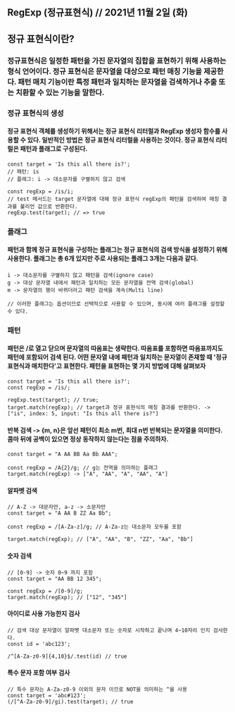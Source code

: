 ## RegExp (정규표현식) // 2021년 11월 2일 (화)

## 정규 표현식이란?

### 정규표현식은 일정한 패턴을 가진 문자열의 집합을 표현하기 위해 사용하는 형식 언어이다. 정규 표현식은 문자열을 대상으로 패턴 매칭 기능을 제공한다. 패턴 매치 기능이란 특정 패턴과 일치하는 문자열을 검색하거나 추출 또는 치환할 수 있는 기능을 말한다.

### 정규 표현식의 생성

#### 정규 표현식 객체를 생성하기 위해서는 정규 표현식 리터럴과 RegExp 생성자 함수를 사용할 수 있다. 일반적인 방법은 정규 표현식 리터럴을 사용하는 것이다. 정규 표현식 리터럴은 패턴과 플래그로 구성된다.

```
const target = 'Is this all there is?';
// 패턴: is
// 플래그: i -> 대소문자를 구별하지 않고 검색

const regExp = /is/i;
// test 메서드는 target 문자열에 대해 정규 표현식 regExp의 패턴을 검색하여 매칭 결과를 불리언 값으로 반환한다.
regExp.test(target); // => true

```

### 플래그

#### 패턴과 함께 정규 표현식을 구성하는 플래그는 정규 표현식의 검색 방식을 설정하기 위해 사용한다. 플래그는 총 6개 있지만 주로 사용되는 플래그 3개는 다음과 같다.

```
i -> 대소문자를 구별하지 않고 패턴을 검색(ignore case)
g -> 대상 문자열 내에서 패턴과 일치하는 모든 문자열을 전역 검색(global)
m -> 문자열의 행이 바뀌더라고 패턴 검색을 계속(Multi line)

// 이러한 플래그는 옵션이므로 선택적으로 사용할 수 있으며, 동시에 여러 플래그를 설정할 수 있다.
```

### 패턴

#### 패턴은 /로 열고 닫으며 문자열의 따옴표는 생략한다. 따옴표를 포함하면 따옴표까지도 패턴에 포함되어 검색 된다. 어떤 문자열 내에 패턴과 일치하는 문자열이 존재할 때 '정규 표현식과 매치한다'고 표현한다. 패턴을 표현하는 몇 가지 방법에 대해 살펴보자

```
const target = 'Is this all there is?';
const regExp = /is/;

regExp.test(target); // true;
target.match(regExp); // target과 정규 표현식의 매칭 결과를 반환한다. -> ["is", index: 5, input: "Is this all there is?"]
```

#### 반복 검색 -> {m, n}은 앞선 패턴이 최소 m번, 최대 n번 반복되는 문자열을 의미한다. 콤마 뒤에 공백이 있으면 정상 동작하지 않는다는 점을 주의하자.

```
const target = "A AA BB Aa Bb AAA";

const regExp = /A{2}/g; // g는 전역을 의미하는 플래그
target.match(regExp) -> ["A", "AA", "A", "AA", "A"]
```

#### 알파벳 검색

```
// A-Z -> 대문자만, a-z -> 소문자만
const target = "A AA B ZZ Aa Bb";

const regExp = /[A-Za-z]/g; // A-Za-z는 대소문자 모두를 포함

target.match(regExp); // ["A", "AA", "B", "ZZ", "Aa", "Bb"]
```

#### 숫자 검색

```
// [0-9] -> 숫자 0~9 까지 포함
const target = "AA BB 12 345";

const regExp = /[0-9]/g;
target.match(regExp); // ["12", "345"]
```

#### 아이디로 사용 가능한지 검사

```
// 검색 대상 문자열이 알파벳 대소문자 또는 숫자로 시작하고 끝나며 4~10자리 인지 검사한다.
const id = 'abc123';

/^[A-Za-z0-9]{4,10}$/.test(id) // true

```

#### 특수 문자 포함 여부 검사

```
// 특수 문자는 A-Za-z0-9 이외의 문자 이므로 NOT을 의미하는 ^을 사용
const target = 'abc#123';
(/[^A-Za-z0-9]/gi).test(target); // true
```
